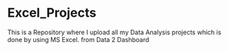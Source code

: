 # Excel_Projects
This is a Repository where I upload all my Data Analysis projects which is done by using MS Excel. from Data 2 Dashboard
